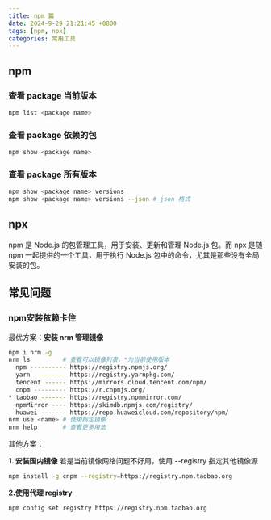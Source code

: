 ```yaml
---
title: npm 篇
date: 2024-9-29 21:21:45 +0800
tags: [npm, npx]
categories: 常用工具
---
```


## npm
### 查看 package 当前版本
```bash
npm list <package name>
```

### 查看 package 依赖的包
```bash
npm show <package name>
```

### 查看 package 所有版本
```bash
npm show <package name> versions
npm show <package name> versions --json # json 格式
```

## npx
npm 是 Node.js 的包管理工具，用于安装、更新和管理 Node.js 包。而 npx 是随 npm 一起提供的一个工具，用于执行 Node.js 包中的命令，尤其是那些没有全局安装的包。

## 常见问题
### npm安装依赖卡住
最优方案：**安装 nrm 管理镜像**
```bash
npm i nrm -g
nrm ls         # 查看可以镜像列表，*为当前使用版本
  npm ---------- https://registry.npmjs.org/
  yarn --------- https://registry.yarnpkg.com/
  tencent ------ https://mirrors.cloud.tencent.com/npm/
  cnpm --------- https://r.cnpmjs.org/
* taobao ------- https://registry.npmmirror.com/
  npmMirror ---- https://skimdb.npmjs.com/registry/
  huawei ------- https://repo.huaweicloud.com/repository/npm/
nrm use <name> # 使用指定镜像
nrm help       # 查看更多用法
```

其他方案：

**1. 安装国内镜像**
若是当前镜像网络问题不好用，使用 --registry 指定其他镜像源
```bash
npm install -g cnpm --registry=https://registry.npm.taobao.org
```

**2.使用代理 registry**
```bash
npm config set registry https://registry.npm.taobao.org
```

